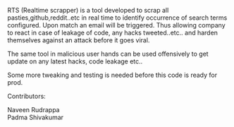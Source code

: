 RTS (Realtime scrapper) is a tool developed to scrap all pasties,github,reddit..etc in real time to identify occurrence of search terms configured. Upon match an email will be triggered. Thus allowing company to react in case of leakage of code, any hacks tweeted..etc.. and harden themselves against an attack before it goes viral.

The same tool in malicious user hands can be used offensively to get update on any latest hacks, code leakage etc..

Some more tweaking and testing is needed before this code is ready for prod.

Contributors:

  Naveen Rudrappa                                                                                                                        
  Padma Shivakumar
